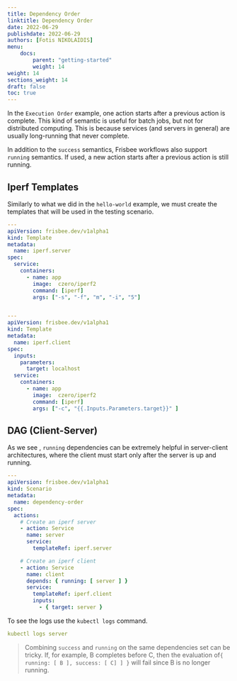 ```yaml
---
title: Dependency Order
linktitle: Dependency Order
date: 2022-06-29
publishdate: 2022-06-29
authors: [Fotis NIKOLAIDIS]
menu:
    docs:
        parent: "getting-started"
        weight: 14
weight: 14
sections_weight: 14
draft: false
toc: true
---
```




In the `Execution Order` example, one action starts after a previous action is complete. This kind of semantic is useful for batch jobs, but not for distributed computing. This is because services (and servers in general) are usually long-running that never complete.  



In addition to the `success` semantics, Frisbee workflows also support `running` semantics. If used, a new action starts after a previous action is still running. 



## Iperf Templates

Similarly to what we did in the `hello-world` example, we must create the templates that will be used in the testing scenario.

```yaml
---
apiVersion: frisbee.dev/v1alpha1
kind: Template
metadata:
  name: iperf.server
spec:
  service:
    containers:
      - name: app
        image:  czero/iperf2
        command: [iperf]
        args: ["-s", "-f", "m", "-i", "5"]


---
apiVersion: frisbee.dev/v1alpha1
kind: Template
metadata:
  name: iperf.client
spec:
  inputs:
    parameters:
      target: localhost
  service:
    containers:
      - name: app
        image:  czero/iperf2
        command: [iperf]
        args: ["-c", "{{.Inputs.Parameters.target}}" ]
```





## DAG (Client-Server)

As we see , `running` dependencies can be extremely helpful in server-client architectures, where the client must start only after the server is up and running. 

```yaml
---
apiVersion: frisbee.dev/v1alpha1
kind: Scenario
metadata:
  name: dependency-order
spec:
  actions:
    # Create an iperf server
    - action: Service
      name: server
      service:
        templateRef: iperf.server

    # Create an iperf client
    - action: Service
      name: client
      depends: { running: [ server ] }
      service:
        templateRef: iperf.client
        inputs:
          - { target: server }
```



To see the logs use the `kubectl logs` command.

```yaml
kubectl logs server
```



> Combining `success` and `running` on the same dependencies set can be tricky. If, for example, B completes before C, then the evaluation of`{ running: [ B ], success: [ C] ] }` will fail since B is no longer running.



